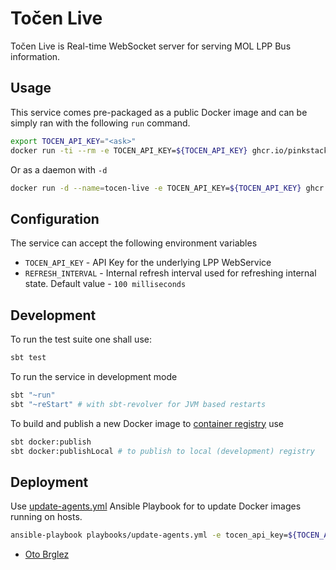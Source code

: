 # Točen Live

Točen Live is Real-time WebSocket server for serving MOL LPP Bus information.

## Usage

This service comes pre-packaged as a public Docker image and can be simply ran with the following `run` command.

```bash
export TOCEN_API_KEY="<ask>"
docker run -ti --rm -e TOCEN_API_KEY=${TOCEN_API_KEY} ghcr.io/pinkstack/tocen-live
```

Or as a daemon with `-d`

```bash
docker run -d --name=tocen-live -e TOCEN_API_KEY=${TOCEN_API_KEY} ghcr.io/pinkstack/tocen-live
```

## Configuration

The service can accept the following environment variables

- `TOCEN_API_KEY` - API Key for the underlying LPP WebService
- `REFRESH_INTERVAL` - Internal refresh interval used for refreshing internal state. Default value - `100 milliseconds`

## Development

To run the test suite one shall use:

```bash
sbt test
```

To run the service in development mode

```bash
sbt "~run"
sbt "~reStart" # with sbt-revolver for JVM based restarts
```

To build and publish a new Docker image to [container registry][cr] use

```bash
sbt docker:publish
sbt docker:publishLocal # to publish to local (development) registry
```

## Deployment

Use [update-agents.yml](playbooks/update-agents.yml) Ansible Playbook for to update Docker images running on hosts.

```bash
ansible-playbook playbooks/update-agents.yml -e tocen_api_key=${TOCEN_API_KEY}
```

- [Oto Brglez](https://github.com/otobrglez)

[cr]: https://github.com/pinkstack/tocen-live/pkgs/container/tocen-live
